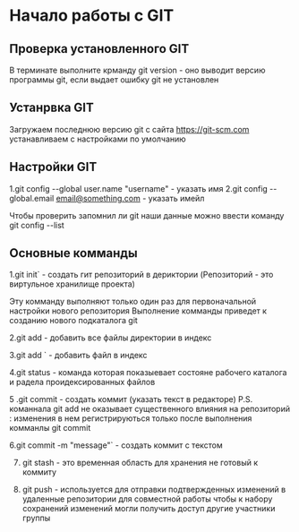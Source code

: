 # Начало работы с GIT

## Проверка установленного GIT

В терминате выполните крманду git version - оно выводит версию программы git, если выдает ошибку git не установлен

## Устанрвка GIT

Загружаем последнюю версию git с сайта https://git-scm.com устанавливаем с настройками по умолчанию

## Настройки GIT

1.git config --global user.name "username" - указать имя
 2.git config --global.email email@something.com - указать имейл

Чтобы проверить запомнил ли git наши данные можно ввести команду git config --list

## Основные комманды

 1.git init` - создать гит репозиторий в дериктории (Pепозиторий - это виртульное хранилище проекта) 
 
 Эту комманду выполняют только один раз для первоначальной настройки нового репозитория
Выполнение комманды приведет к созданию нового подкаталога git

 2.git add  - добавить все файлы директории в индекс

 3.git add <file>` - добавить файл в индекс

 4.git status - команда которая показыевает состояне рабочего каталога и радела проидексированных файлов 

 5 .git commit - создать коммит (указать текст в редакторе) P.S. команнала git add не оказывает существенного влияния на репозиторий : изменения в нем регистрируються только
 после выполнения комманлы git commit 

6.git commit -m "message"` - создать коммит с текстом

7. git stash - это временная область для хранения не готовый к коммиту

8. git push - используется для отправки подтвержденных изменений в удаленные репозитории для совместной работы чтобы к набору сохранений изменений могли получить доступ другие участники группы

